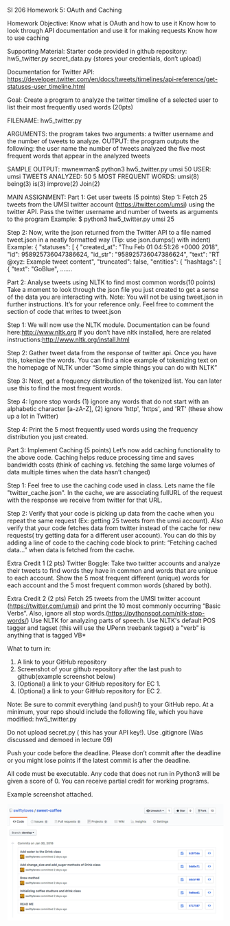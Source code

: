 SI 206 
Homework 5: OAuth and Caching

Homework Objective:
Know what is OAuth and how to use it
Know how to look through API documentation and use it for making requests
Know how to use caching

Supporting Material:
Starter code provided in github repository:
hw5_twitter.py
secret_data.py (stores your credentials, don’t upload)

Documentation for Twitter API: https://developer.twitter.com/en/docs/tweets/timelines/api-reference/get-statuses-user_timeline.html

Goal: Create a program to analyze the twitter timeline of a selected user to list their most frequently used words (20pts)

FILENAME: hw5_twitter.py

ARGUMENTS: the program takes two arguments: a twitter username and the number of tweets to analyze.
OUTPUT: the program outputs the following:
the user name
the number of tweets analyzed
the five most frequent words that appear in the analyzed tweets

SAMPLE OUTPUT:
mwnewman$ python3 hw5_twitter.py umsi 50
USER: umsi
TWEETS ANALYZED: 50
5 MOST FREQUENT WORDS: umsi(8) being(3) is(3) improve(2) Join(2)

MAIN ASSIGNMENT:
Part 1: Get user tweets (5 points)
Step 1: Fetch 25 tweets from the UMSI twitter account (https://twitter.com/umsi) using the twitter API. Pass the twitter username and number of tweets as arguments to the program
Example: $ python3 hw5_twitter.py umsi 25

Step 2: Now, write the json returned from the Twitter API to a file named tweet.json in a neatly formatted way (Tip: use json.dumps() with indent)
Example:
{
    "statuses": [
        {
            "created_at": "Thu Feb 01 04:51:26 +0000 2018",
            "id": 958925736047386624,
            "id_str": "958925736047386624",
            "text": "RT @xyz: Example tweet content",
            "truncated": false,
            "entities": {
                "hashtags": [
                    {
                        "text": "GoBlue",
		.......


Part 2: Analyse tweets using NLTK to find most common words(10 points)
Take a moment to look through the json file you just created to get a sense of the data you are interacting with.
Note: You will not be using tweet.json in further instructions. It’s for your reference only. Feel free to comment the section of code that writes to tweet.json

Step 1: We will now use the NLTK module. Documentation can be found here:http://www.nltk.org
If you don’t have nltk installed, here are related instructions:http://www.nltk.org/install.html

Step 2: Gather tweet data from the response of twitter api. Once you have this, tokenize the words. You can find a nice example of tokenizing text on the homepage of NLTK under “Some simple things you can do with NLTK”

Step 3: Next, get a frequency distribution of the tokenized list. You can later use this to find the most frequent words.

Step 4: Ignore stop words
(1) ignore any words that do not start with an alphabetic character [a-zA-Z],
(2) ignore 'http', 'https', and 'RT' (these show up a lot in Twitter)

Step 4: Print the 5 most frequently used words using the frequency distribution you just created.

Part 3: Implement Caching (5 points)
Let’s now add caching functionality to the above code. Caching helps reduce processing time and saves bandwidth costs (think of caching vs. fetching the same large volumes of data multiple times when the data hasn’t changed)

Step 1: Feel free to use the caching code used in class. Lets name the file "twitter_cache.json". In the cache, we are associating fullURL of the request with the response we receive from twitter for that URL.

Step 2: Verify that your code is picking up data from the cache when you repeat the same request (Ex: getting 25 tweets from the umsi account). Also verify that your code fetches data from twitter instead of the cache for new requests( try getting data for a different user account).
You can do this by adding a line of code to the caching code block to print: “Fetching cached data...” when data is fetched from the cache.

Extra Credit 1 (2 pts)
Twitter Boggle: Take two twitter accounts and analyze their tweets to find words they have in common and words that are unique to each account. Show the 5 most frequent different (unique) words for each account and the 5 most frequent common words (shared by both).

Extra Credit 2 (2 pts)
Fetch 25 tweets from the UMSI twitter account (https://twitter.com/umsi) and print the 10 most commonly occurring “Basic Verbs”. Also, ignore all stop words.(https://pythonspot.com/nltk-stop-words/)
Use NLTK for analyzing parts of speech. Use NLTK's default POS tagger and tagset (this will use the UPenn treebank tagset)
a "verb" is anything that is tagged VB*

What to turn in:
1. A link to your GitHub repository
2. Screenshot of your github repository after the last push to github(example screenshot below)
3. (Optional) a link to your GitHub repository for EC 1.
4. (Optional) a link to your GitHub repository for EC 2.

Note:
Be sure to commit everything (and push!) to your GitHub repo. At a minimum, your repo should include the following file, which you have modified:
hw5_twitter.py

Do not upload secret.py ( this has your API key!). Use .gitignore (Was discussed and demoed in lecture 09)

Push your code before the deadline. Please don’t commit after the deadline or you might lose points if the latest commit is after the deadline.

All code must be executable. Any code that does not run in Python3 will be given a score of 0.  You can receive partial credit for working programs.

Example screenshot attached.

![Screen Shot](https://raw.githubusercontent.com/SI507-206-W18/206-hw05-oauth-caching/master/ScreenShot.png)
